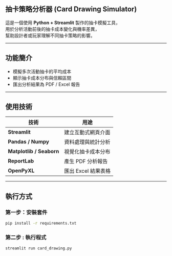 ## 抽卡策略分析器 (Card Drawing Simulator)
這是一個使用 **Python + Streamlit** 製作的抽卡模擬工具，  
用於分析活動前後的抽卡成本變化與機率差異，  
幫助設計者或玩家理解不同抽卡策略的影響。

---

## 功能簡介
- 模擬多次活動抽卡的平均成本  
- 顯示抽卡成本分布與信賴區間  
- 匯出分析結果為 PDF / Excel 報告  

---

## 使用技術

| 技術 | 用途 |
|------|------|
| **Streamlit** | 建立互動式網頁介面 |
| **Pandas / Numpy** | 資料處理與統計分析 |
| **Matplotlib / Seaborn** | 視覺化抽卡成本分布 |
| **ReportLab** | 產生 PDF 分析報告 |
| **OpenPyXL** | 匯出 Excel 結果表格 |

---

## 執行方式

### 第一步：安裝套件  
```bash
pip install -r requirements.txt
```

### 第二步 : 執行程式
```bash
streamlit run card_drawing.py
```

